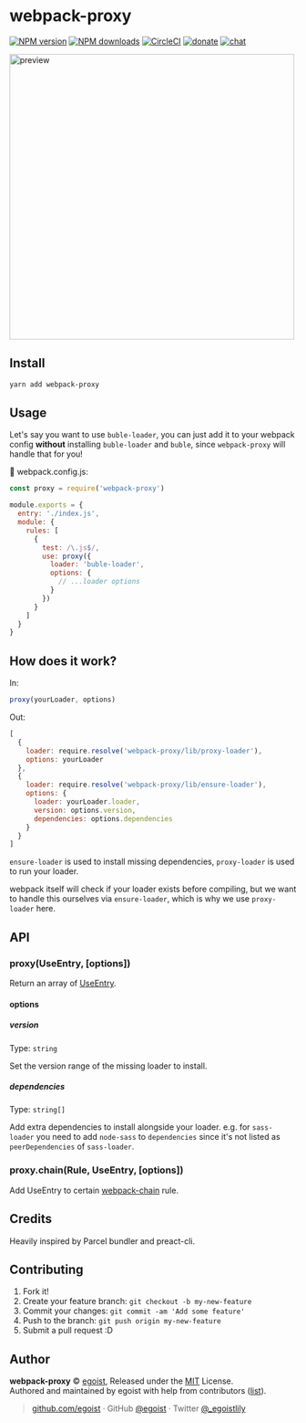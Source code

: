 
# webpack-proxy

[![NPM version](https://img.shields.io/npm/v/webpack-proxy.svg?style=flat)](https://npmjs.com/package/webpack-proxy) [![NPM downloads](https://img.shields.io/npm/dm/webpack-proxy.svg?style=flat)](https://npmjs.com/package/webpack-proxy) [![CircleCI](https://circleci.com/gh/egoist/webpack-proxy/tree/master.svg?style=shield)](https://circleci.com/gh/egoist/webpack-proxy/tree/master)  [![donate](https://img.shields.io/badge/$-donate-ff69b4.svg?maxAge=2592000&style=flat)](https://github.com/egoist/donate) [![chat](https://img.shields.io/badge/chat-on%20discord-7289DA.svg?style=flat)](https://chat.egoist.moe)

<img src="https://cdn.rawgit.com/egoist/76286067838fbd60db786b5a75df386c/raw/63a63a8f0a732f17e38427e33daa8ab79beec7d6/webpack-proxy.svg" alt="preview" width="500">

## Install

```bash
yarn add webpack-proxy
```

## Usage

Let's say you want to use `buble-loader`, you can just add it to your webpack config __without__ installing `buble-loader` and `buble`, since `webpack-proxy` will handle that for you!

📝 webpack.config.js:

```js
const proxy = require('webpack-proxy')

module.exports = {
  entry: './index.js',
  module: {
    rules: [
      {
        test: /\.js$/,
        use: proxy({
          loader: 'buble-loader',
          options: {
            // ...loader options
          }
        })
      }
    ]
  }
}
```

## How does it work?

In:

```js
proxy(yourLoader, options)
```

Out:

```js
[
  {
    loader: require.resolve('webpack-proxy/lib/proxy-loader'),
    options: yourLoader
  },
  {
    loader: require.resolve('webpack-proxy/lib/ensure-loader'),
    options: {
      loader: yourLoader.loader,
      version: options.version,
      dependencies: options.dependencies
    }
  }
]
```

`ensure-loader` is used to install missing dependencies, `proxy-loader` is used to run your loader.

webpack itself will check if your loader exists before compiling, but we want to handle this ourselves via `ensure-loader`, which is why we use `proxy-loader` here.

## API

### proxy(UseEntry, [options])

Return an array of [UseEntry](https://webpack.js.org/configuration/module/#useentry).

#### options

##### version

Type: `string`

Set the version range of the missing loader to install.

##### dependencies

Type: `string[]`

Add extra dependencies to install alongside your loader. e.g. for `sass-loader` you need to add `node-sass` to `dependencies` since it's not listed as `peerDependencies` of `sass-loader`.

### proxy.chain(Rule, UseEntry, [options])

Add UseEntry to certain [webpack-chain](https://github.com/mozilla-neutrino/webpack-chain) rule.

## Credits

Heavily inspired by Parcel bundler and preact-cli.

## Contributing

1. Fork it!
2. Create your feature branch: `git checkout -b my-new-feature`
3. Commit your changes: `git commit -am 'Add some feature'`
4. Push to the branch: `git push origin my-new-feature`
5. Submit a pull request :D


## Author

**webpack-proxy** © [egoist](https://github.com/egoist), Released under the [MIT](./LICENSE) License.<br>
Authored and maintained by egoist with help from contributors ([list](https://github.com/egoist/webpack-proxy/contributors)).

> [github.com/egoist](https://github.com/egoist) · GitHub [@egoist](https://github.com/egoist) · Twitter [@_egoistlily](https://twitter.com/_egoistlily)
